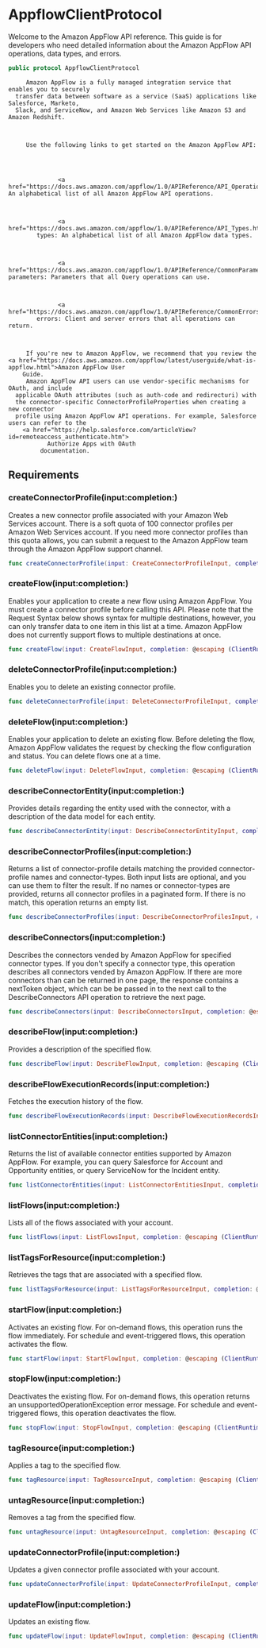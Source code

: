 # AppflowClientProtocol

Welcome to the Amazon AppFlow API reference. This guide is for developers who need
detailed information about the Amazon AppFlow API operations, data types, and errors.

``` swift
public protocol AppflowClientProtocol 
```

``` 
     Amazon AppFlow is a fully managed integration service that enables you to securely
  transfer data between software as a service (SaaS) applications like Salesforce, Marketo,
  Slack, and ServiceNow, and Amazon Web Services like Amazon S3 and Amazon Redshift.



     Use the following links to get started on the Amazon AppFlow API:




              <a href="https://docs.aws.amazon.com/appflow/1.0/APIReference/API_Operations.html">Actions: An alphabetical list of all Amazon AppFlow API operations.



              <a href="https://docs.aws.amazon.com/appflow/1.0/APIReference/API_Types.html">Data
        types: An alphabetical list of all Amazon AppFlow data types.



              <a href="https://docs.aws.amazon.com/appflow/1.0/APIReference/CommonParameters.html">Common parameters: Parameters that all Query operations can use.



              <a href="https://docs.aws.amazon.com/appflow/1.0/APIReference/CommonErrors.html">Common
        errors: Client and server errors that all operations can return.



     If you're new to Amazon AppFlow, we recommend that you review the <a href="https://docs.aws.amazon.com/appflow/latest/userguide/what-is-appflow.html">Amazon AppFlow User
    Guide.
     Amazon AppFlow API users can use vendor-specific mechanisms for OAuth, and include
  applicable OAuth attributes (such as auth-code and redirecturi) with
  the connector-specific ConnectorProfileProperties when creating a new connector
  profile using Amazon AppFlow API operations. For example, Salesforce users can refer to the
    <a href="https://help.salesforce.com/articleView?id=remoteaccess_authenticate.htm">
           Authorize Apps with OAuth
         documentation.
```

## Requirements

### createConnectorProfile(input:​completion:​)

Creates a new connector profile associated with your Amazon Web Services account. There is a soft quota
of 100 connector profiles per Amazon Web Services account. If you need more connector profiles than this quota
allows, you can submit a request to the Amazon AppFlow team through the Amazon AppFlow support
channel.

``` swift
func createConnectorProfile(input: CreateConnectorProfileInput, completion: @escaping (ClientRuntime.SdkResult<CreateConnectorProfileOutputResponse, CreateConnectorProfileOutputError>) -> Void)
```

### createFlow(input:​completion:​)

Enables your application to create a new flow using Amazon AppFlow. You must create a
connector profile before calling this API. Please note that the Request Syntax below shows
syntax for multiple destinations, however, you can only transfer data to one item in this list
at a time. Amazon AppFlow does not currently support flows to multiple destinations at once.

``` swift
func createFlow(input: CreateFlowInput, completion: @escaping (ClientRuntime.SdkResult<CreateFlowOutputResponse, CreateFlowOutputError>) -> Void)
```

### deleteConnectorProfile(input:​completion:​)

Enables you to delete an existing connector profile.

``` swift
func deleteConnectorProfile(input: DeleteConnectorProfileInput, completion: @escaping (ClientRuntime.SdkResult<DeleteConnectorProfileOutputResponse, DeleteConnectorProfileOutputError>) -> Void)
```

### deleteFlow(input:​completion:​)

Enables your application to delete an existing flow. Before deleting the flow, Amazon
AppFlow validates the request by checking the flow configuration and status. You can delete
flows one at a time.

``` swift
func deleteFlow(input: DeleteFlowInput, completion: @escaping (ClientRuntime.SdkResult<DeleteFlowOutputResponse, DeleteFlowOutputError>) -> Void)
```

### describeConnectorEntity(input:​completion:​)

Provides details regarding the entity used with the connector, with a description of the
data model for each entity.

``` swift
func describeConnectorEntity(input: DescribeConnectorEntityInput, completion: @escaping (ClientRuntime.SdkResult<DescribeConnectorEntityOutputResponse, DescribeConnectorEntityOutputError>) -> Void)
```

### describeConnectorProfiles(input:​completion:​)

Returns a list of connector-profile details matching the provided
connector-profile names and connector-types. Both input lists are
optional, and you can use them to filter the result.
If no names or connector-types are provided, returns all connector profiles
in a paginated form. If there is no match, this operation returns an empty list.

``` swift
func describeConnectorProfiles(input: DescribeConnectorProfilesInput, completion: @escaping (ClientRuntime.SdkResult<DescribeConnectorProfilesOutputResponse, DescribeConnectorProfilesOutputError>) -> Void)
```

### describeConnectors(input:​completion:​)

Describes the connectors vended by Amazon AppFlow for specified connector types. If you
don't specify a connector type, this operation describes all connectors vended by Amazon
AppFlow. If there are more connectors than can be returned in one page, the response contains
a nextToken object, which can be be passed in to the next call to the
DescribeConnectors API operation to retrieve the next page.

``` swift
func describeConnectors(input: DescribeConnectorsInput, completion: @escaping (ClientRuntime.SdkResult<DescribeConnectorsOutputResponse, DescribeConnectorsOutputError>) -> Void)
```

### describeFlow(input:​completion:​)

Provides a description of the specified flow.

``` swift
func describeFlow(input: DescribeFlowInput, completion: @escaping (ClientRuntime.SdkResult<DescribeFlowOutputResponse, DescribeFlowOutputError>) -> Void)
```

### describeFlowExecutionRecords(input:​completion:​)

Fetches the execution history of the flow.

``` swift
func describeFlowExecutionRecords(input: DescribeFlowExecutionRecordsInput, completion: @escaping (ClientRuntime.SdkResult<DescribeFlowExecutionRecordsOutputResponse, DescribeFlowExecutionRecordsOutputError>) -> Void)
```

### listConnectorEntities(input:​completion:​)

Returns the list of available connector entities supported by Amazon AppFlow. For
example, you can query Salesforce for Account and
Opportunity entities, or query ServiceNow for the
Incident entity.

``` swift
func listConnectorEntities(input: ListConnectorEntitiesInput, completion: @escaping (ClientRuntime.SdkResult<ListConnectorEntitiesOutputResponse, ListConnectorEntitiesOutputError>) -> Void)
```

### listFlows(input:​completion:​)

Lists all of the flows associated with your account.

``` swift
func listFlows(input: ListFlowsInput, completion: @escaping (ClientRuntime.SdkResult<ListFlowsOutputResponse, ListFlowsOutputError>) -> Void)
```

### listTagsForResource(input:​completion:​)

Retrieves the tags that are associated with a specified flow.

``` swift
func listTagsForResource(input: ListTagsForResourceInput, completion: @escaping (ClientRuntime.SdkResult<ListTagsForResourceOutputResponse, ListTagsForResourceOutputError>) -> Void)
```

### startFlow(input:​completion:​)

Activates an existing flow. For on-demand flows, this operation runs the flow
immediately. For schedule and event-triggered flows, this operation activates the flow.

``` swift
func startFlow(input: StartFlowInput, completion: @escaping (ClientRuntime.SdkResult<StartFlowOutputResponse, StartFlowOutputError>) -> Void)
```

### stopFlow(input:​completion:​)

Deactivates the existing flow. For on-demand flows, this operation returns an
unsupportedOperationException error message. For schedule and event-triggered
flows, this operation deactivates the flow.

``` swift
func stopFlow(input: StopFlowInput, completion: @escaping (ClientRuntime.SdkResult<StopFlowOutputResponse, StopFlowOutputError>) -> Void)
```

### tagResource(input:​completion:​)

Applies a tag to the specified flow.

``` swift
func tagResource(input: TagResourceInput, completion: @escaping (ClientRuntime.SdkResult<TagResourceOutputResponse, TagResourceOutputError>) -> Void)
```

### untagResource(input:​completion:​)

Removes a tag from the specified flow.

``` swift
func untagResource(input: UntagResourceInput, completion: @escaping (ClientRuntime.SdkResult<UntagResourceOutputResponse, UntagResourceOutputError>) -> Void)
```

### updateConnectorProfile(input:​completion:​)

Updates a given connector profile associated with your account.

``` swift
func updateConnectorProfile(input: UpdateConnectorProfileInput, completion: @escaping (ClientRuntime.SdkResult<UpdateConnectorProfileOutputResponse, UpdateConnectorProfileOutputError>) -> Void)
```

### updateFlow(input:​completion:​)

Updates an existing flow.

``` swift
func updateFlow(input: UpdateFlowInput, completion: @escaping (ClientRuntime.SdkResult<UpdateFlowOutputResponse, UpdateFlowOutputError>) -> Void)
```
